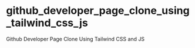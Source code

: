# github_developer_page_clone_using_tailwind_css_js
 Github Developer Page Clone Using Tailwind CSS and JS
